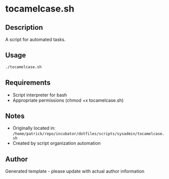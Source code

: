 # tocamelcase.sh

## Description
A script for automated tasks.

## Usage
```bash
./tocamelcase.sh
```

## Requirements
- Script interpreter for bash
- Appropriate permissions (chmod +x tocamelcase.sh)

## Notes
- Originally located in: `/home/patrick/repo/incubator/dotfiles/scripts/sysadmin/tocamelcase.sh`
- Created by script organization automation

## Author
Generated template - please update with actual author information
